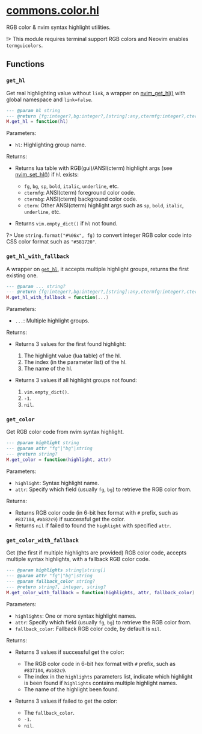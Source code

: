 # [commons.color.hl](https://github.com/linrongbin16/commons.nvim/blob/main/lua/commons/color/hl.lua)

RGB color & nvim syntax highlight utilities.

!> This module requires terminal support RGB colors and Neovim enables `termguicolors`.

## Functions

### `get_hl`

Get real highlighting value without `link`, a wrapper on [nvim_get_hl()](<https://neovim.io/doc/user/api.html#nvim_get_hl()>) with global namespace and `link=false`.

```lua
--- @param hl string
--- @return {fg:integer?,bg:integer?,[string]:any,ctermfg:integer?,ctermbg:integer?,cterm:{fg:integer?,bg:integer?,[string]:any}?}
M.get_hl = function(hl)
```

Parameters:

- `hl`: Highlighting group name.

Returns:

- Returns lua table with RGB(gui)/ANSI(cterm) highlight args (see [nvim_set_hl()](<https://neovim.io/doc/user/api.html#nvim_set_hl()>)) if `hl` exists:

  - `fg`, `bg`, `sp`, `bold`, `italic`, `underline`, etc.
  - `ctermfg`: ANSI(cterm) foreground color code.
  - `ctermbg`: ANSI(cterm) background color code.
  - `cterm`: Other ANSI(cterm) highlight args such as `sp`, `bold`, `italic`, `underline`, etc.

- Returns `vim.empty_dict()` if `hl` not found.

?> Use `string.format("#%06x", fg)` to convert integer RGB color code into CSS color format such as `"#581720"`.

### `get_hl_with_fallback`

A wrapper on [`get_hl`](#get_hl), it accepts multiple highlight groups, returns the first existing one.

```lua
--- @param ... string?
--- @return {fg:integer?,bg:integer?,[string]:any,ctermfg:integer?,ctermbg:integer?,cterm:{fg:integer?,bg:integer?,[string]:any}?}, integer, string?
M.get_hl_with_fallback = function(...)
```

Parameters:

- `...`: Multiple highlight groups.

Returns:

- Returns 3 values for the first found highlight:

  1. The highlight value (lua table) of the hl.
  2. The index (in the parameter list) of the hl.
  3. The name of the hl.

- Returns 3 values if all highlight groups not found:
  1. `vim.empty_dict()`.
  2. `-1`.
  3. `nil`.

### `get_color`

Get RGB color code from nvim syntax highlight.

```lua
--- @param highlight string
--- @param attr "fg"|"bg"|string
--- @return string?
M.get_color = function(highlight, attr)
```

Parameters:

- `highlight`: Syntax highlight name.
- `attr`: Specify which field (usually `fg`, `bg`) to retrieve the RGB color from.

Returns:

- Returns RGB color code (in 6-bit hex format with `#` prefix, such as `#837104`, `#ab82c9`) if successful get the color.
- Returns `nil` if failed to found the `highlight` with specified `attr`.

### `get_color_with_fallback`

Get (the first if multiple highlights are provided) RGB color code, accepts multiple syntax highlights, with a fallback RGB color code.

```lua
--- @param highlights string|string[]
--- @param attr "fg"|"bg"|string
--- @param fallback_color string?
--- @return string?, integer, string?
M.get_color_with_fallback = function(highlights, attr, fallback_color)
```

Parameters:

- `highlights`: One or more syntax highlight names.
- `attr`: Specify which field (usually `fg`, `bg`) to retrieve the RGB color from.
- `fallback_color`: Fallback RGB color code, by default is `nil`.

Returns:

- Returns 3 values if successful get the color:

  - The RGB color code in 6-bit hex format with `#` prefix, such as `#837104`, `#ab82c9`.
  - The index in the `highlights` parameters list, indicate which highlight is been found if `highlights` contains multiple highlight names.
  - The name of the highlight been found.

- Returns 3 values if failed to get the color:
  - The `fallback_color`.
  - `-1`.
  - `nil`.
